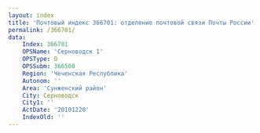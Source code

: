 ```yaml
---
layout: index
title: 'Почтовый индекс 366701: отделение почтовой связи Почты России'
permalink: /366701/
data:
    Index: 366701
    OPSName: 'Серноводск 1'
    OPSType: О
    OPSSubm: 366500
    Region: 'Чеченская Республика'
    Autonom: ''
    Area: 'Сунженский район'
    City: Серноводск
    City1: ''
    ActDate: '20101220'
    IndexOld: ''
---
```

